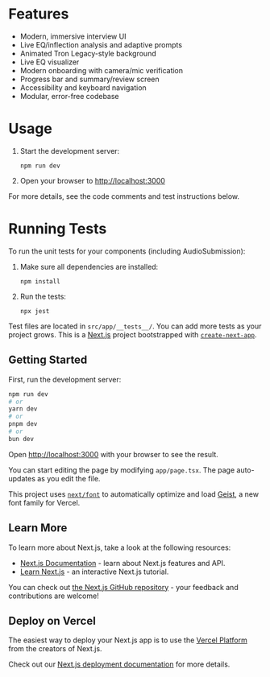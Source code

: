 # Features

- Modern, immersive interview UI
- Live EQ/inflection analysis and adaptive prompts
- Animated Tron Legacy-style background
- Live EQ visualizer
- Modern onboarding with camera/mic verification
- Progress bar and summary/review screen
- Accessibility and keyboard navigation
- Modular, error-free codebase

# Usage

1. Start the development server:
	```
	npm run dev
	```
2. Open your browser to [http://localhost:3000](http://localhost:3000)

For more details, see the code comments and test instructions below.
# Running Tests

To run the unit tests for your components (including AudioSubmission):

1. Make sure all dependencies are installed:
	```
	npm install
	```
2. Run the tests:
	```
	npx jest
	```

Test files are located in `src/app/__tests__/`. You can add more tests as your project grows.
This is a [Next.js](https://nextjs.org) project bootstrapped with [`create-next-app`](https://nextjs.org/docs/app/api-reference/cli/create-next-app).

## Getting Started

First, run the development server:

```bash
npm run dev
# or
yarn dev
# or
pnpm dev
# or
bun dev
```

Open [http://localhost:3000](http://localhost:3000) with your browser to see the result.

You can start editing the page by modifying `app/page.tsx`. The page auto-updates as you edit the file.

This project uses [`next/font`](https://nextjs.org/docs/app/building-your-application/optimizing/fonts) to automatically optimize and load [Geist](https://vercel.com/font), a new font family for Vercel.

## Learn More

To learn more about Next.js, take a look at the following resources:

- [Next.js Documentation](https://nextjs.org/docs) - learn about Next.js features and API.
- [Learn Next.js](https://nextjs.org/learn) - an interactive Next.js tutorial.

You can check out [the Next.js GitHub repository](https://github.com/vercel/next.js) - your feedback and contributions are welcome!

## Deploy on Vercel

The easiest way to deploy your Next.js app is to use the [Vercel Platform](https://vercel.com/new?utm_medium=default-template&filter=next.js&utm_source=create-next-app&utm_campaign=create-next-app-readme) from the creators of Next.js.

Check out our [Next.js deployment documentation](https://nextjs.org/docs/app/building-your-application/deploying) for more details.
